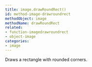 ```yaml
---
title: image.drawRoundRect()
id: method-image-drawroundrect
methodObject: image
methodName: drawRoundRect
related:
- function-imagedrawroundrect
- object-image
categories:
- image
---
```


Draws a rectangle with rounded corners.
